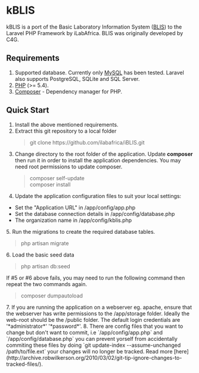 kBLIS
=====

kBLIS is a port of the Basic Laboratory Information System (<a href="https://github.com/C4G/BLIS">BLIS</a>) to the Laravel PHP Framework by iLabAfrica.
BLIS was originally developed by C4G. 

Requirements
------------
1. Supported database. Currently only <a href='http://dev.mysql.com/downloads/mysql/'>MySQL</a> has been tested. Laravel also supports PostgreSQL, SQLite and SQL Server.
2. <a href='http://php.net/'>PHP</a> (>= 5.4).
3. <a href='https://getcomposer.org/'>Composer</a> - Dependency manager for PHP.

Quick Start
-----------
1. Install the above mentioned requirements.
2. Extract this git repository to a local folder
    <blockquote>git clone https://github.com/ilabafrica/iBLIS.git </blockquote>
3. Change directory to the root folder of the application. Update **composer** then run it in order to install the application dependencies. You may need root permissions to update composer.
    <blockquote>
      composer self-update<br />
      composer install
    </blockquote>
4. Update the application configuration files to suit your local settings:
  <ul>
    <li>Set the "Application URL" in /app/config/app.php</li>
    <li>Set the database connection details in /app/config/database.php</li>
    <li>The organization name in /app/config/kblis.php</li>
</ul>
5. Run the migrations to create the required database tables.
    <blockquote>php artisan migrate</blockquote>
6. Load the basic seed data
    <blockquote> php artisan db:seed </blockquote>
   If #5 or #6 above fails, you may need to run the following command then repeat the two commands again.
    <blockquote> composer dumpautoload </blockquote>
7. If you are running the application on a webserver eg. apache, ensure that the webserver has write permissions to the /app/storage folder.
   Ideally the web-root should be the /public folder.
   The default login credentials are '*administrator*' '*password*'.
8. There are config files that you want to change but don't want to commit, i.e `/app/config/app.php` and `/app/config/database.php` you can prevent yorself from accidentally commiting these files by doing `git update-index --assume-unchanged /path/to/file.ext` your changes will no longer be tracked. Read more [here] (http://archive.robwilkerson.org/2010/03/02/git-tip-ignore-changes-to-tracked-files/). 
